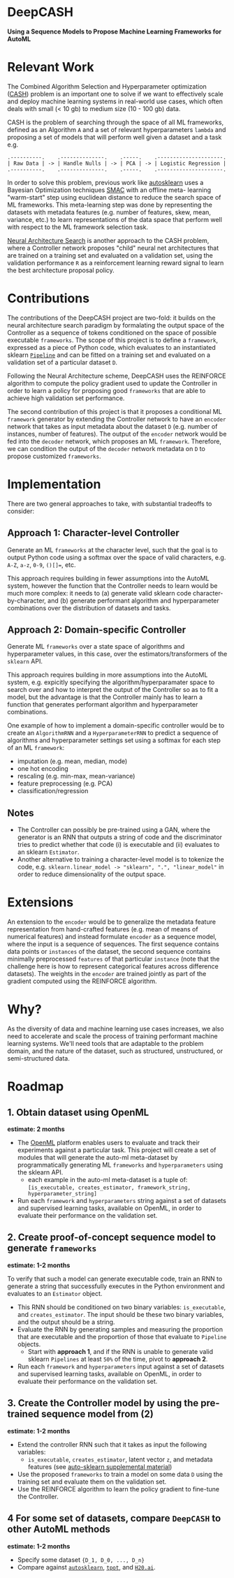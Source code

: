 # DeepCASH

**Using a Sequence Models to Propose Machine Learning Frameworks for AutoML**


# Relevant Work

The Combined Algorithm Selection and Hyperparameter optimization
([CASH][autosklearn]) problem is an important one to solve if we want to
effectively scale and deploy machine learning systems in real-world use cases,
which often deals with small (< 10 gb) to medium size (10 - 100 gb) data.

CASH is the problem of searching through the space of all ML frameworks,
defined as an Algorithm `A` and a set of relevant hyperparameters `lambda`
and proposing a set of models that will perform well given a dataset and
a task e.g.

```
.----------.    .--------------.    .-----.    .---------------------.
| Raw Data | -> | Handle Nulls | -> | PCA | -> | Logistic Regression |
.----------.    .--------------.    .-----.    .---------------------.
```

In order to solve this problem, previous work like [autosklearn][autosklearn]
uses a Bayesian Optimization techniques [SMAC][smac] with an offline meta-
learning "warm-start" step using euclidean distance to reduce the search space
of ML frameworks. This meta-learning step was done by representing the datasets
with metadata features (e.g. number of features, skew, mean, variance, etc.) to
learn representations of the data space that perform well with respect to the ML
framework selection task.

[Neural Architecture Search][neuralarchsearch] is another approach to the CASH
problem, where a Controller network proposes "child" neural net architectures
that are trained on a training set and evaluated on a validation set, using the
validation performance `R` as a reinforcement learning reward signal to learn
the best architecture proposal policy.


# Contributions

The contributions of the DeepCASH project are two-fold: it builds on the neural
architecture search paradigm by formalating the output space of the Controller
as a sequence of tokens conditioned on the space of possible executable
`frameworks`. The scope of this project is to define a `framework`, expressed
as a piece of Python code, which evaluates to an instantiated sklearn
[`Pipeline`][sklearn-pipeline] and can be fitted on a training set and
evaluated on a validation set of a particular dataset `D`.

Following the Neural Architecture scheme, DeepCASH uses the REINFORCE algorithm
to compute the policy gradient used to update the Controller in order to learn a
policy for proposing good `frameworks` that are able to achieve high validation
set performance.

The second contribution of this project is that it proposes a conditional
ML `framework` generator by extending the Controller network to have an `encoder`
network that takes as input metadata about the dataset `D` (e.g. number of
instances, number of features). The output of the `encoder` network would be
fed into the `decoder` network, which proposes an ML `framework`. Therefore,
we can condition the output of the `decoder` network metadata on `D` to propose
customized `frameworks`.


# Implementation

There are two general approaches to take, with substantial tradeoffs to
consider:

## Approach 1: Character-level Controller

Generate an ML `frameworks` at the character level, such that the goal is to
output Python code using a softmax over the space of valid characters, e.g.
`A-Z`, `a-z`, `0-9`, `()[]=`, etc.

This approach requires building in fewer assumptions into the AutoML system,
however the function that the Controller needs to learn would be much more
complex: it needs to (a) generate valid sklearn code character-by-character,
and (b) generate performant algorithm and hyperparameter combinations over the
distribution of datasets and tasks.

## Approach 2: Domain-specific Controller

Generate ML `frameworks` over a state space of algorithms and hyperparameter
values, in this case, over the estimators/transformers of the `sklearn` API.

This approach requires building in more assumptions into the AutoML system,
e.g. expicitly specifying the algorithm/hyperparamater space to search over
and how to interpret the output of the Controller so as to fit a model, but
the advantage is that the Controller mainly has to learn a function that
generates performant algorithm and hyperparameter combinations.

One example of how to implement a domain-specific controller would be
to create an `AlgorithmRNN` and a `HyperparameterRNN` to predict a sequence of
algorithms and hyperparameter settings set using a softmax for each step of an
ML `framework`:

- imputation (e.g. mean, median, mode)
- one hot encoding
- rescaling (e.g. min-max, mean-variance)
- feature preprocessing (e.g. PCA)
- classification/regression


## Notes

- The Controller can possibly be pre-trained using a GAN, where the generator
  is an RNN that outputs a string of code and the discriminator tries to predict
  whether that code (i) is executable and (ii) evaluates to an sklearn
  `Estimator`.
- Another alternative to training a character-level model is to tokenize
  the code, e.g. `sklearn.linear_model -> "sklearn", ".", "linear_model"` in
  order to reduce dimensionality of the output space.


# Extensions

An extension to the `encoder` would be to generalize the metadata feature
representation from hand-crafted features (e.g. mean of means of numerical
features) and instead formulate `encoder` as a sequence model, where the input
is a sequence of sequences. The first sequence contains data points or
`instances` of the dataset, the second sequence contains minimally preprocessed
`features` of that particular `instance` (note that the challenge here is how
to represent categorical features across difference datasets). The weights in
the `encoder` are trained jointly as part of the gradient computed using the
REINFORCE algorithm.


# Why?

As the diversity of data and machine learning use cases increases, we also need
to accelerate and scale the process of training performant machine learning
systems. We'll need tools that are adaptable to the problem domain, and the
nature of the dataset, such as structured, unstructured, or semi-structured
data.


# Roadmap

## 1. Obtain dataset using OpenML

**estimate: 2 months**

- The [OpenML][openml] platform enables users to evaluate and track their
  experiments against a particular task. This project will create a set
  of modules that will generate the auto-ml meta-dataset by programmatically
  generating ML `frameworks` and `hyperparameters` using the sklearn API.
  - each example in the auto-ml meta-dataset is a tuple of:
    `[is_executable, creates_estimator, framework_string, hyperparameter_string]`
- Run each `framework` and `hyperparameters` string against a set of datasets
  and supervised learning tasks, available on OpenML, in order to evaluate their
  performance on the validation set.


## 2. Create proof-of-concept sequence model to generate `frameworks`

**estimate: 1-2 months**

To verify that such a model can generate executable code, train an RNN to
generate a string that successfully executes in the Python environment and
evaluates to an `Estimator` object.

- This RNN should be conditioned on two binary variables: `is_executable`,
  and `creates_estimator`. The input should be these two binary variables, and
  the output should be a string.
- Evaluate the RNN by generating samples and measuring the proportion that are
  executable and the proportion of those that evaluate to `Pipeline` objects.
  - Start with **approach 1**, and if the RNN is unable to generate valid
    sklearn `Pipelines` at least `50%` of the time, pivot to **approach 2**.
- Run each `framework` and `hyperparameters` input against a set of datasets
  and supervised learning tasks, available on OpenML, in order to evaluate their
  performance on the validation set.


## 3. Create the Controller model by using the pre-trained sequence model from (2)

**estimate: 1-2 months**

- Extend the controller RNN such that it takes as input the following
  variables:
  - `is_executable`, `creates_estimator`, latent vector `z`, and metadata
    features (see [auto-sklearn supplemental material][autosklearn-supp])
- Use the proposed `frameworks` to train a model on some data `D` using the
  training set and evaluate them on the validation set.
- Use the REINFORCE algorithm to learn the policy gradient to fine-tune the
  Controller.


## 4 For some set of datasets, compare `DeepCASH` to other AutoML methods

**estimate: 1-2 months**

- Specify some dataset `{D_1, D_0, ..., D_n}`
- Compare against [`autosklearn`][autosklearn-package], [`tpot`][tpot], and
  [`H20.ai`][h20].


[neuralarchsearch]: https://arxiv.org/abs/1611.01578
[autosklearn]: papers.nips.cc/paper/5872-efficient-and-robust-automated-machine-learning.pdf
[autosklearn-package]: https://automl.github.io/auto-sklearn/stable/
[autosklearn-supp]: http://ml.informatik.uni-freiburg.de/papers/15-NIPS-auto-sklearn-supplementary.pdf
[smac]: https://www.cs.ubc.ca/~hutter/papers/10-TR-SMAC.pdf
[gru]: https://arxiv.org/pdf/1406.1078.pdf
[reinforce]: https://www.quora.com/What-is-the-REINFORCE-algorithm
[tpot]: https://github.com/EpistasisLab/tpot
[h20]: http://docs.h2o.ai/h2o/latest-stable/h2o-docs/automl.html
[openml]: https://www.openml.org/
[sklearn-pipeline]: http://scikit-learn.org/stable/modules/generated/sklearn.pipeline.Pipeline.html
